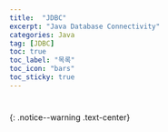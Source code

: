 ```yaml
---
title:  "JDBC"
excerpt: "Java Database Connectivity"
categories: Java
tag: [JDBC]
toc: true
toc_label: "목록"
toc_icon: "bars"
toc_sticky: true
---
```


# 
{: .notice--warning .text-center}

```java

```